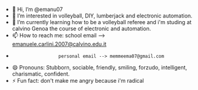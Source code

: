 - 👋 Hi, I’m @emanu07
- 👀 I’m interested in volleyball, DIY, lumberjack and electronic automation.
- 🌱 I’m currently learning how to be a volleyball referee and i'm studing at calvino Genoa the course of electronic and automation.
- 📫 How to reach me: school email --> emanuele.carlini.2007@calvino.edu.it
-                      personal email --> memmeema07@gmail.com
- 😄 Pronouns: Stubborn, sociable, friendly, smiling, forzudo, intelligent, charismatic, confident.
- ⚡ Fun fact: don't make me angry because i'm radical

